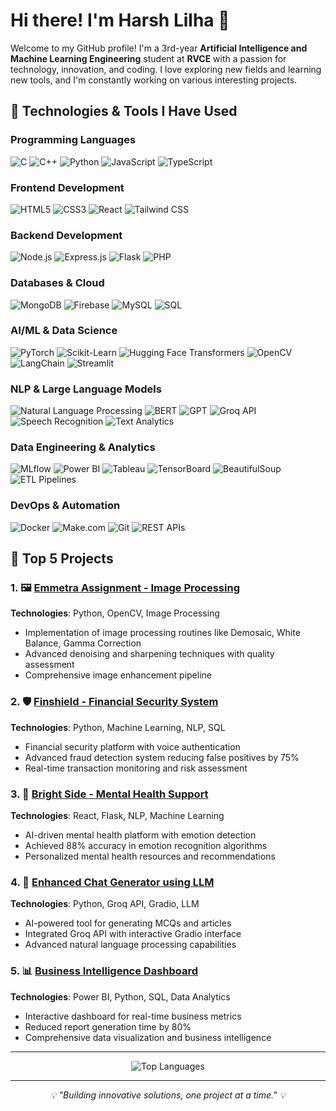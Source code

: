 # Hi there! I'm Harsh Lilha 👋

Welcome to my GitHub profile! I'm a 3rd-year **Artificial Intelligence and Machine Learning Engineering** student at **RVCE** with a passion for technology, innovation, and coding. I love exploring new fields and learning new tools, and I'm constantly working on various interesting projects.

## 🚀 Technologies & Tools I Have Used

### Programming Languages
<p align="left">
  <img src="https://img.shields.io/badge/C-00599C?style=for-the-badge&logo=c&logoColor=white" alt="C"/>
  <img src="https://img.shields.io/badge/C++-00599C?style=for-the-badge&logo=c%2B%2B&logoColor=white" alt="C++"/>
  <img src="https://img.shields.io/badge/Python-3776AB?style=for-the-badge&logo=python&logoColor=white" alt="Python"/>
  <img src="https://img.shields.io/badge/JavaScript-F7DF1E?style=for-the-badge&logo=javascript&logoColor=black" alt="JavaScript"/>
  <img src="https://img.shields.io/badge/TypeScript-007ACC?style=for-the-badge&logo=typescript&logoColor=white" alt="TypeScript"/>
</p>

### Frontend Development
<p align="left">
  <img src="https://img.shields.io/badge/HTML5-E34F26?style=for-the-badge&logo=html5&logoColor=white" alt="HTML5"/>
  <img src="https://img.shields.io/badge/CSS3-1572B6?style=for-the-badge&logo=css3&logoColor=white" alt="CSS3"/>
  <img src="https://img.shields.io/badge/React-20232A?style=for-the-badge&logo=react&logoColor=61DAFB" alt="React"/>
  <img src="https://img.shields.io/badge/Tailwind_CSS-38B2AC?style=for-the-badge&logo=tailwind-css&logoColor=white" alt="Tailwind CSS"/>
</p>

### Backend Development
<p align="left">
  <img src="https://img.shields.io/badge/Node.js-43853D?style=for-the-badge&logo=node.js&logoColor=white" alt="Node.js"/>
  <img src="https://img.shields.io/badge/Express.js-404D59?style=for-the-badge" alt="Express.js"/>
  <img src="https://img.shields.io/badge/Flask-000000?style=for-the-badge&logo=flask&logoColor=white" alt="Flask"/>
  <img src="https://img.shields.io/badge/PHP-777BB4?style=for-the-badge&logo=php&logoColor=white" alt="PHP"/>
</p>

### Databases & Cloud
<p align="left">
  <img src="https://img.shields.io/badge/MongoDB-4EA94B?style=for-the-badge&logo=mongodb&logoColor=white" alt="MongoDB"/>
  <img src="https://img.shields.io/badge/Firebase-039BE5?style=for-the-badge&logo=Firebase&logoColor=white" alt="Firebase"/>
  <img src="https://img.shields.io/badge/MySQL-00000F?style=for-the-badge&logo=mysql&logoColor=white" alt="MySQL"/>
  <img src="https://img.shields.io/badge/SQL-4479A1?style=for-the-badge&logo=postgresql&logoColor=white" alt="SQL"/>
</p>

### AI/ML & Data Science
<p align="left">
  <img src="https://img.shields.io/badge/PyTorch-EE4C2C?style=for-the-badge&logo=pytorch&logoColor=white" alt="PyTorch"/>
  <img src="https://img.shields.io/badge/scikit--learn-F7931E?style=for-the-badge&logo=scikit-learn&logoColor=white" alt="Scikit-Learn"/>
  <img src="https://img.shields.io/badge/🤗_Transformers-FFD21E?style=for-the-badge" alt="Hugging Face Transformers"/>
  <img src="https://img.shields.io/badge/OpenCV-27338e?style=for-the-badge&logo=OpenCV&logoColor=white" alt="OpenCV"/>
  <img src="https://img.shields.io/badge/LangChain-121212?style=for-the-badge&logo=chainlink&logoColor=white" alt="LangChain"/>
  <img src="https://img.shields.io/badge/Streamlit-FF4B4B?style=for-the-badge&logo=streamlit&logoColor=white" alt="Streamlit"/>
</p>

### NLP & Large Language Models
<p align="left">
  <img src="https://img.shields.io/badge/NLP-FF6B6B?style=for-the-badge&logo=nlp&logoColor=white" alt="Natural Language Processing"/>
  <img src="https://img.shields.io/badge/BERT-4285F4?style=for-the-badge&logo=google&logoColor=white" alt="BERT"/>
  <img src="https://img.shields.io/badge/GPT-412991?style=for-the-badge&logo=openai&logoColor=white" alt="GPT"/>
  <img src="https://img.shields.io/badge/Groq_API-000000?style=for-the-badge&logo=groq&logoColor=white" alt="Groq API"/>
  <img src="https://img.shields.io/badge/Speech_Recognition-FF9500?style=for-the-badge&logo=speech&logoColor=white" alt="Speech Recognition"/>
  <img src="https://img.shields.io/badge/Text_Analytics-00D4AA?style=for-the-badge&logo=analytics&logoColor=white" alt="Text Analytics"/>
</p>

### Data Engineering & Analytics
<p align="left">
  <img src="https://img.shields.io/badge/MLflow-0194E2?style=for-the-badge&logo=mlflow&logoColor=white" alt="MLflow"/>
  <img src="https://img.shields.io/badge/Power_BI-F2C811?style=for-the-badge&logo=powerbi&logoColor=black" alt="Power BI"/>
  <img src="https://img.shields.io/badge/Tableau-E97627?style=for-the-badge&logo=tableau&logoColor=white" alt="Tableau"/>
  <img src="https://img.shields.io/badge/TensorBoard-FF6F00?style=for-the-badge&logo=tensorflow&logoColor=white" alt="TensorBoard"/>
  <img src="https://img.shields.io/badge/BeautifulSoup-3776AB?style=for-the-badge&logo=python&logoColor=white" alt="BeautifulSoup"/>
  <img src="https://img.shields.io/badge/ETL_Pipelines-2E8B57?style=for-the-badge&logo=databricks&logoColor=white" alt="ETL Pipelines"/>
</p>

### DevOps & Automation
<p align="left">
  <img src="https://img.shields.io/badge/Docker-2496ED?style=for-the-badge&logo=docker&logoColor=white" alt="Docker"/>
  <img src="https://img.shields.io/badge/Make.com-6B46C1?style=for-the-badge&logo=make&logoColor=white" alt="Make.com"/>
  <img src="https://img.shields.io/badge/Git-F05032?style=for-the-badge&logo=git&logoColor=white" alt="Git"/>
  <img src="https://img.shields.io/badge/REST_APIs-02569B?style=for-the-badge&logo=rest&logoColor=white" alt="REST APIs"/>
</p>

## 📂 Top 5 Projects

### 1. 🖼️ [Emmetra Assignment - Image Processing](https://github.com/Harshlilha/Emmetra_Assignment)
**Technologies**: Python, OpenCV, Image Processing
- Implementation of image processing routines like Demosaic, White Balance, Gamma Correction
- Advanced denoising and sharpening techniques with quality assessment
- Comprehensive image enhancement pipeline

### 2. 🛡️ [Finshield - Financial Security System](https://github.com/Harshlilha/finshield)
**Technologies**: Python, Machine Learning, NLP, SQL
- Financial security platform with voice authentication
- Advanced fraud detection system reducing false positives by 75%
- Real-time transaction monitoring and risk assessment

### 3. 🧠 [Bright Side - Mental Health Support](https://github.com/Harshlilha/bright-side)
**Technologies**: React, Flask, NLP, Machine Learning
- AI-driven mental health platform with emotion detection
- Achieved 88% accuracy in emotion recognition algorithms
- Personalized mental health resources and recommendations

### 4. 🤖 [Enhanced Chat Generator using LLM](https://github.com/Harshlilha/llm-chat-generator)
**Technologies**: Python, Groq API, Gradio, LLM
- AI-powered tool for generating MCQs and articles
- Integrated Groq API with interactive Gradio interface
- Advanced natural language processing capabilities

### 5. 📊 [Business Intelligence Dashboard](https://github.com/Harshlilha/bi-dashboard)
**Technologies**: Power BI, Python, SQL, Data Analytics
- Interactive dashboard for real-time business metrics
- Reduced report generation time by 80%
- Comprehensive data visualization and business intelligence

---


<div align="center">
  <img src="https://github-readme-stats.vercel.app/api/top-langs/?username=Harshlilha&layout=compact&theme=dark" alt="Top Languages"/>
</div>

---

<div align="center">
  <em>💡 "Building innovative solutions, one project at a time." 💡</em>
</div>
